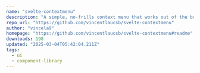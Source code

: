 ```yaml
---
name: "svelte-contextmenu"
description: "A simple, no-frills context menu that works out of the box with Bootstrap but allows total customization. This context menu can be set up to work with `on:click` and `on:contextmenu`."
repo_url: "https://github.com/vincentlaucsb/svelte-contextmenu"
author: "vincela9"
homepage: "https://github.com/vincentlaucsb/svelte-contextmenu#readme"
downloads: 198
updated: "2025-03-04T05:42:04.211Z"
tags: 
  - ui
  - component-library
---
```

